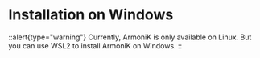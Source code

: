 # Installation on Windows

::alert{type="warning"}
Currently, ArmoniK is only available on Linux. But you can use WSL2 to install ArmoniK on Windows.
::
